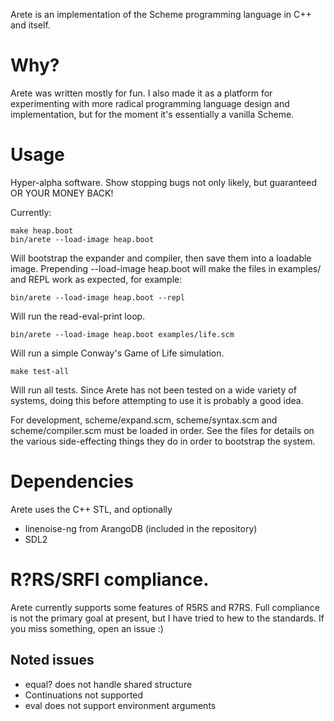 Arete is an implementation of the Scheme programming language in C++ and itself.

# Why?

Arete was written mostly for fun. I also made it as a platform for experimenting with more radical programming language
design and implementation, but for the moment it's essentially a vanilla Scheme. 

# Usage

Hyper-alpha software. Show stopping bugs not only likely, but guaranteed OR YOUR MONEY BACK!

Currently:

    make heap.boot
    bin/arete --load-image heap.boot

Will bootstrap the expander and compiler, then save them into a loadable image. Prepending --load-image heap.boot will
make the files in examples/ and REPL work as expected, for example:

    bin/arete --load-image heap.boot --repl

Will run the read-eval-print loop.

    bin/arete --load-image heap.boot examples/life.scm 

Will run a simple Conway's Game of Life simulation.

    make test-all

Will run all tests. Since Arete has not been tested on a wide variety of systems, doing this before
attempting to use it is probably a good idea.

For development, scheme/expand.scm, scheme/syntax.scm and scheme/compiler.scm must be loaded in order. See the files
for details on the various side-effecting things they do in order to bootstrap the system.

# Dependencies

Arete uses the C++ STL, and optionally
- linenoise-ng from ArangoDB (included in the repository)
- SDL2

# R?RS/SRFI compliance.

Arete currently supports some features of R5RS and R7RS. Full compliance is not the primary goal at present, but I have
tried to hew to the standards. If you miss something, open an issue :)

## Noted issues

- equal? does not handle shared structure
- Continuations not supported
- eval does not support environment arguments
